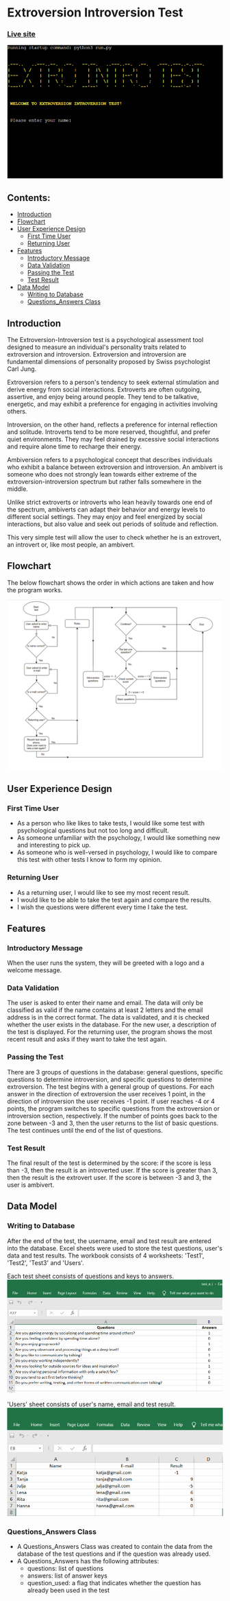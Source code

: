 # Extroversion Introversion Test 

### [Live site](https://extro-intro-test.herokuapp.com/)

![screenshot](documentation/screenshot.png)

## Contents:

- <a href="#introduction">Introduction</a>
- <a href="#flow">Flowchart</a>
- <a href="#experience">User Experience Design</a>
    - <a href="#first_time_user">First Time User</a>
    - <a href="#returning_user">Returning User</a>
- <a href="#features">Features</a>
    - <a href="#message">Introductory Message</a>
    - <a href="#validation">Data Validation</a>
    - <a href="#passing">Passing the Test</a>
    - <a href="#result">Test Result</a>
- <a href="#model">Data Model</a>
    - <a href="#database">Writing to Database</a>
    - <a href="#class">Questions_Answers Class</a>


## <div id="introduction">Introduction</div>

The Extroversion-Introversion test is a psychological assessment tool designed to measure an individual's personality traits related to extroversion and introversion. Extroversion and introversion are fundamental dimensions of personality proposed by Swiss psychologist Carl Jung.

Extroversion refers to a person's tendency to seek external stimulation and derive energy from social interactions. Extroverts are often outgoing, assertive, and enjoy being around people. They tend to be talkative, energetic, and may exhibit a preference for engaging in activities involving others.

Introversion, on the other hand, reflects a preference for internal reflection and solitude. Introverts tend to be more reserved, thoughtful, and prefer quiet environments. They may feel drained by excessive social interactions and require alone time to recharge their energy.

Ambiversion refers to a psychological concept that describes individuals who exhibit a balance between extroversion and introversion. An ambivert is someone who does not strongly lean towards either extreme of the extroversion-introversion spectrum but rather falls somewhere in the middle.

Unlike strict extroverts or introverts who lean heavily towards one end of the spectrum, ambiverts can adapt their behavior and energy levels to different social settings. They may enjoy and feel energized by social interactions, but also value and seek out periods of solitude and reflection.

This very simple test will allow the user to check whether he is an extrovert, an introvert or, like most people, an ambivert.

## <div id="flow">Flowchart</div>

The below flowchart shows the order in which actions are taken and how the program works.

![View flowchart](documentation/flowchart.png)

## <div id="experience">User Experience Design</div>
### <div id="first_time_user">First Time User</div>

- As a person who like likes to take tests, I would like some test with psychological questions but not too  long and difficult.
- As someone unfamiliar with the psychology, I would like something new and interesting  to pick up.
- As someone who is well-versed in psychology, I would like to compare this test with other tests I know to form my opinion.

### <div id="returning_user">Returning User</div>

- As a returning user, I would like to see my most recent result.
- I would like to be able to take the test again and compare the results. 
- I wish the questions were different every time I take the test.


## <div id="features">Features</div>
### <div id="message">Introductory Message</div>

When the user runs the system, they will be greeted with a logo and a welcome message.

### <div id="validation">Data Validation</div>
The user is asked to enter their name and email. The data will only be classified as valid if the name contains at least 2 letters and the email address is in the correct format.
The data is validated, and it is checked whether the user exists in the database.
For the new user, a description of the test is displayed. For the returning user, the program shows the most recent result and asks if they want to take the test again. 

### <div id="passing">Passing the Test</div>
There are 3 groups of questions in the database: general questions, specific questions to determine introversion, and specific questions to determine extroversion. 
The test begins with a general group of questions.
For each answer in the direction of extroversion the user receives 1 point, in the direction of introversion the user receives -1 point. 
If user reaches -4 or 4 points, the program switches to specific questions from the extroversion or introversion section, respectively. If the number of points goes back to the zone between -3 and 3, then the user returns to the list of basic questions. The test continues until the end of the list of questions.

### <div id="result">Test Result</div>
The final result of the test is determined by the score: if the score is less than -3, then the result is an introverted user. If the score is greater than 3, then the result is the extrovert user. If the score is between -3 and 3, the user is ambivert. 

## <div id="model">Data Model</div>

### <div id="database">Writing to Database</div> 
After the end of the test, the username, email and test result are entered into the database. Excel sheets were used to store the test questions, user's data and test results. The workbook consists of 4 worksheets: 'Test1', 'Test2', 'Test3' and 'Users'.

Each test sheet consists of questions and keys to answers.
![](documentation/excel_sheet_sample1.png)

'Users' sheet consists of user's name, email and test result.
![](documentation/excel_sheet_sample2.png)

### Questions_Answers Class
- A Questions_Answers Class was created to contain the data from the database of the test questions and if the question was already used. 
- A Questions_Answers  has the following attributes:
    - questions: list of questions
    - answers: list of answer keys
    - question_used: a flag that indicates whether the question has already been used in the test

    








 















 
